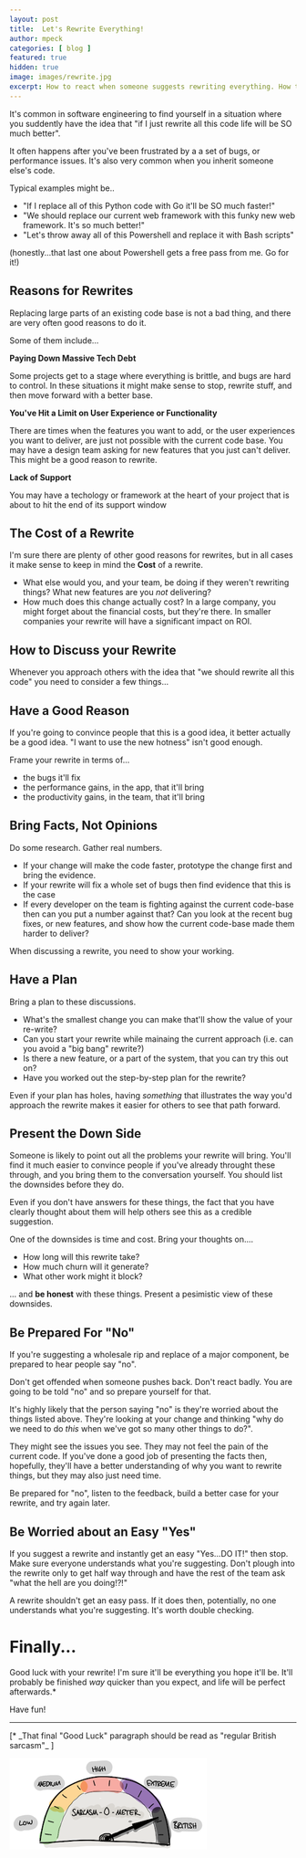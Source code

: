 ```yaml
---
layout: post
title:  Let's Rewrite Everything!
author: mpeck
categories: [ blog ]
featured: true
hidden: true
image: images/rewrite.jpg
excerpt: How to react when someone suggests rewriting everything. How to convince someone it's a good idea.
---
```


It's common in software engineering to find yourself in a situation where you suddently have the idea that "if I just rewrite all this code life will be SO much better". 

It often happens after you've been frustrated by a a set of bugs, or performance issues. It's also very common when you inherit someone else's code. 

Typical examples might be..

- "If I replace all of this Python code with Go it'll be SO much faster!"
- "We should replace our current web framework with this funky new web framework. It's so much better!"
- "Let's throw away all of this Powershell and replace it with Bash scripts"

(honestly...that last one about Powershell gets a free pass from me. Go for it!)

## Reasons for Rewrites

Replacing large parts of an existing code base is not a bad thing, and there are very often good reasons to do it.

Some of them include...

**Paying Down Massive Tech Debt**

Some projects get to a stage where everything is brittle, and bugs are hard to control. 
In these situations it might make sense to stop, rewrite stuff, and then move forward with a better base.

**You've Hit a Limit on User Experience or Functionality**

There are times when the features you want to add, or the user experiences you want to deliver, are just not possible with the current code base. You may have a design team asking for new features that you just can't deliver. This might be a good reason to rewrite.

**Lack of Support**

You may have a techology or framework at the heart of your project that is about to hit the end of its support window

## The Cost of a Rewrite

I'm sure there are plenty of other good reasons for rewrites, but in all cases it make sense to keep in mind the **Cost** of a rewrite. 

- What else would you, and your team, be doing if they weren't rewriting things? What new features are you *not* delivering? 
- How much does this change actually cost? In a large company, you might forget about the financial costs, but they're there. In smaller companies your rewrite will have a significant impact on ROI.

## How to Discuss your Rewrite

Whenever you approach others with the idea that "we should rewrite all this code" you need to consider a few things...

## Have a Good Reason

If you're going to convince people that this is a good idea, it better actually be a good idea. "I want to use the new hotness" isn't good enough. 

Frame your rewrite in terms of...

- the bugs it'll fix
- the performance gains, in the app, that it'll bring
- the productivity gains, in the team, that it'll bring

## Bring Facts, Not Opinions

Do some research. Gather real numbers.

- If your change will make the code faster, prototype the change first and bring the evidence.
- If your rewrite will fix a whole set of bugs then find evidence that this is the case
- If every developer on the team is fighting against the current code-base then can you put a number against that? Can you look at the recent bug fixes, or new features, and show how the current code-base made them harder to deliver? 

When discussing a rewrite, you need to show your working.

## Have a Plan

Bring a plan to these discussions. 

- What's the smallest change you can make that'll show the value of your re-write? 
- Can you start your rewrite while mainaing the current approach (i.e. can you avoid a "big bang" rewrite?)
- Is there a new feature, or a part of the system, that you can try this out on?
- Have you worked out the step-by-step plan for the rewrite?

Even if your plan has holes, having *something* that illustrates the way you'd approach the rewrite makes it easier for others to see that path forward.

## Present the Down Side

Someone is likely to point out all the problems your rewrite will bring. You'll find it much easier to convince people if you've already throught these through, and you bring them to the conversation yourself. You should list the downsides before they do.

Even if you don't have answers for these things, the fact that you have clearly thought about them will help others see this as a credible suggestion.

One of the downsides is time and cost. Bring your thoughts on....

- How long will this rewrite take? 
- How much churn will it generate? 
- What other work might it block?

... and **be honest** with these things. Present a pesimistic view of these downsides.

## Be Prepared For "No"

If you're suggesting a wholesale rip and replace of a major component, be prepared to hear people say "no". 

Don't get offended when someone pushes back. Don't react badly. You are going to be told "no" and so prepare yourself for that.

It's highly likely that the person saying "no" is they're worried about the things listed above. They're looking at your change and thinking "why do we need to do *this* when we've got so many other things to do?". 

They might see the issues you see. They may not feel the pain of the current code. If you've done a good job of presenting the facts then, hopefully, they'll have a better understanding of why you want to rewrite things, but they may also just need time.

Be prepared for "no", listen to the feedback, build a better case for your rewrite, and try again later. 

## Be Worried about an Easy "Yes"

If you suggest a rewrite and instantly get an easy "Yes...DO IT!" then stop. Make sure everyone understands what you're suggesting. Don't plough into the rewrite only to get half way through and have the rest of the team ask "what the hell are you doing!?!"

A rewrite shouldn't get an easy pass. If it does then, potentially, no one understands what you're suggesting. It's worth double checking.

# Finally...

Good luck with your rewrite! I'm sure it'll be everything you hope it'll be. It'll probably be finished *way* quicker than you expect, and life will be perfect afterwards.*

Have fun!

<hr>
[* _That final "Good Luck" paragraph should be read as "regular British sarcasm"_ ]

![Sarcasm-O-Meter](/images/sarcasm.png)





